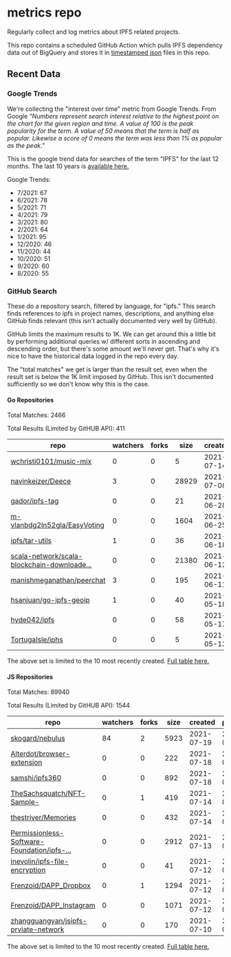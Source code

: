 # metrics repo

Regularly collect and log metrics about IPFS related projects.

This repo contains a scheduled GitHub Action which pulls IPFS dependency data out of BigQuery and stores it 
in [timestamped json](./logs) files in this repo.

## Recent Data

### Google Trends

We're collecting the "interest over time" metric from Google Trends. From Google *"Numbers 
represent search interest relative to the highest point on the chart for the given region and 
time. A value of 100 is the peak popularity for the term. A value of 50 means that the term is 
half as popular. Likewise a score of 0 means the term was less than 1% as popular as the peak."*

This is the google trend data for searches of the term "IPFS" for the
last 12 months. The last 10 years is [available here.](./results/google-trends.md)



Google Trends:
*  7/2021: 67
*  6/2021: 78
*  5/2021: 71
*  4/2021: 79
*  3/2021: 80
*  2/2021: 64
*  1/2021: 95
*  12/2020: 46
*  11/2020: 44
*  10/2020: 51
*  9/2020: 60
*  8/2020: 55

### GitHub Search

These do a repository search, filtered by language, for "ipfs." This search
finds references to ipfs in project names, descriptions, and anything else
GitHub finds relevant (this isn't actually documented very well by GitHub).

GitHub limits the maximum results to 1K. We can get around this a little bit
by performing additional queries w/ different sorts in ascending and descending
order, but there's some amount we'll never get. That's why it's nice to have
the historical data logged in the repo every day.

The "total matches" we get is larger than the result set, even when the result
set is below the 1K limit imposed by GitHub. This isn't documented sufficiently
so we don't know why this is the case.

#### Go Repositories

Total Matches: 2466

Total Results (Limited by GitHUB API): 411

| repo | watchers | forks | size | created | pushed |
| ---- | -------- | ----- | ---- | ------- | ------ |
| [wchristi0101/music-mix](https://github.com/wchristi0101/music-mix)| 0 | 0 | 5| 2021-07-14 | 2021-07-15 |
| [navinkeizer/Deece](https://github.com/navinkeizer/Deece)| 3 | 0 | 28929| 2021-07-08 | 2021-07-14 |
| [gador/ipfs-tag](https://github.com/gador/ipfs-tag)| 0 | 0 | 21| 2021-06-28 | 2021-06-29 |
| [m-vlanbdg2ln52gla/EasyVoting](https://github.com/m-vlanbdg2ln52gla/EasyVoting)| 0 | 0 | 1604| 2021-06-25 | 2021-07-19 |
| [ipfs/tar-utils](https://github.com/ipfs/tar-utils)| 1 | 0 | 36| 2021-06-18 | 2021-06-23 |
| [scala-network/scala-blockchain-downloade...](https://github.com/scala-network/scala-blockchain-downloader)| 0 | 0 | 21380| 2021-06-12 | 2021-07-13 |
| [manishmeganathan/peerchat](https://github.com/manishmeganathan/peerchat)| 3 | 0 | 195| 2021-06-11 | 2021-07-19 |
| [hsanjuan/go-ipfs-geoip](https://github.com/hsanjuan/go-ipfs-geoip)| 1 | 0 | 40| 2021-05-18 | 2021-05-18 |
| [hyde042/ipfs](https://github.com/hyde042/ipfs)| 0 | 0 | 58| 2021-05-17 | 2021-05-18 |
| [TortugaIsle/iphs](https://github.com/TortugaIsle/iphs)| 0 | 0 | 5| 2021-05-13 | 2021-05-14 |


The above set is limited to the 10 most recently created. 
[Full table here.](./results/repo_search_go.md)

#### JS Repositories

Total Matches: 89940

Total Results (Limited by GitHUB API): 1544

| repo | watchers | forks | size | created | pushed |
| ---- | -------- | ----- | ---- | ------- | ------ |
| [skogard/nebulus](https://github.com/skogard/nebulus)| 84 | 2 | 5923| 2021-07-19 | 2021-07-19 |
| [Alterdot/browser-extension](https://github.com/Alterdot/browser-extension)| 0 | 0 | 222| 2021-07-18 | 2021-07-18 |
| [samshi/ipfs360](https://github.com/samshi/ipfs360)| 0 | 0 | 892| 2021-07-18 | 2021-07-18 |
| [TheSachsquatch/NFT-Sample-](https://github.com/TheSachsquatch/NFT-Sample-)| 0 | 1 | 419| 2021-07-14 | 2021-07-19 |
| [thestriver/Memories](https://github.com/thestriver/Memories)| 0 | 0 | 432| 2021-07-14 | 2021-07-19 |
| [Permissionless-Software-Foundation/ipfs-...](https://github.com/Permissionless-Software-Foundation/ipfs-bch-wallet-service)| 0 | 0 | 2912| 2021-07-13 | 2021-07-18 |
| [inevolin/ipfs-file-encryption](https://github.com/inevolin/ipfs-file-encryption)| 0 | 0 | 41| 2021-07-12 | 2021-07-12 |
| [Frenzoid/DAPP_Dropbox](https://github.com/Frenzoid/DAPP_Dropbox)| 0 | 1 | 1294| 2021-07-12 | 2021-07-13 |
| [Frenzoid/DAPP_Instagram](https://github.com/Frenzoid/DAPP_Instagram)| 0 | 0 | 1071| 2021-07-12 | 2021-07-13 |
| [zhangguangyan/jsipfs-prviate-network](https://github.com/zhangguangyan/jsipfs-prviate-network)| 0 | 0 | 170| 2021-07-10 | 2021-07-11 |


The above set is limited to the 10 most recently created. 
[Full table here.](./results/repo_search_js.md)
